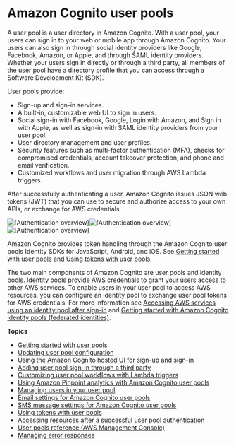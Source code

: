 # Amazon Cognito user pools<a name="cognito-user-identity-pools"></a>

A user pool is a user directory in Amazon Cognito\. With a user pool, your users can sign in to your web or mobile app through Amazon Cognito\. Your users can also sign in through social identity providers like Google, Facebook, Amazon, or Apple, and through SAML identity providers\. Whether your users sign in directly or through a third party, all members of the user pool have a directory profile that you can access through a Software Development Kit \(SDK\)\.

User pools provide:
+ Sign\-up and sign\-in services\.
+ A built\-in, customizable web UI to sign in users\.
+ Social sign\-in with Facebook, Google, Login with Amazon, and Sign in with Apple, as well as sign\-in with SAML identity providers from your user pool\.
+ User directory management and user profiles\.
+ Security features such as multi\-factor authentication \(MFA\), checks for compromised credentials, account takeover protection, and phone and email verification\.
+ Customized workflows and user migration through AWS Lambda triggers\.

After successfully authenticating a user, Amazon Cognito issues JSON web tokens \(JWT\) that you can use to secure and authorize access to your own APIs, or exchange for AWS credentials\.

![\[Authentication overview\]](http://docs.aws.amazon.com/cognito/latest/developerguide/)![\[Authentication overview\]](http://docs.aws.amazon.com/cognito/latest/developerguide/)![\[Authentication overview\]](http://docs.aws.amazon.com/cognito/latest/developerguide/)

Amazon Cognito provides token handling through the Amazon Cognito user pools Identity SDKs for JavaScript, Android, and iOS\. See [Getting started with user pools](getting-started-with-cognito-user-pools.md) and [Using tokens with user pools](amazon-cognito-user-pools-using-tokens-with-identity-providers.md)\.

The two main components of Amazon Cognito are user pools and identity pools\. Identity pools provide AWS credentials to grant your users access to other AWS services\. To enable users in your user pool to access AWS resources, you can configure an identity pool to exchange user pool tokens for AWS credentials\. For more information see [Accessing AWS services using an identity pool after sign\-in](amazon-cognito-integrating-user-pools-with-identity-pools.md) and [Getting started with Amazon Cognito identity pools \(federated identities\)](getting-started-with-identity-pools.md)\.

**Topics**
+ [Getting started with user pools](getting-started-with-cognito-user-pools.md)
+ [Updating user pool configuration](cognito-user-pool-updating.md)
+ [Using the Amazon Cognito hosted UI for sign\-up and sign\-in](cognito-user-pools-app-integration.md)
+ [Adding user pool sign\-in through a third party](cognito-user-pools-identity-federation.md)
+ [Customizing user pool workflows with Lambda triggers](cognito-user-identity-pools-working-with-aws-lambda-triggers.md)
+ [Using Amazon Pinpoint analytics with Amazon Cognito user pools](cognito-user-pools-pinpoint-integration.md)
+ [Managing users in your user pool](managing-users.md)
+ [Email settings for Amazon Cognito user pools](user-pool-email.md)
+ [SMS message settings for Amazon Cognito user pools](user-pool-sms-settings.md)
+ [Using tokens with user pools](amazon-cognito-user-pools-using-tokens-with-identity-providers.md)
+ [Accessing resources after a successful user pool authentication](accessing-resources.md)
+ [User pools reference \(AWS Management Console\)](cognito-user-pools-getting-started-step-through-settings.md)
+ [Managing error responses](cognito-user-pool-managing-errors.md)